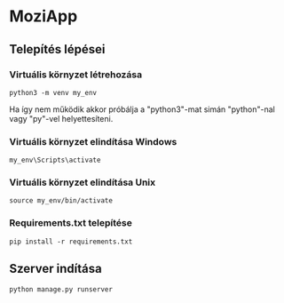 # MoziApp



## Telepítés lépései


### Virtuális környzet létrehozása
```
python3 -m venv my_env
```
Ha így nem működik akkor próbálja a "python3"-mat simán "python"-nal vagy "py"-vel helyettesíteni.
### Virtuális környzet elindítása Windows
```
my_env\Scripts\activate
```

### Virtuális környzet elindítása Unix
```
source my_env/bin/activate
```

### Requirements.txt telepítése
```
pip install -r requirements.txt
```

## Szerver indítása
```
python manage.py runserver
```
